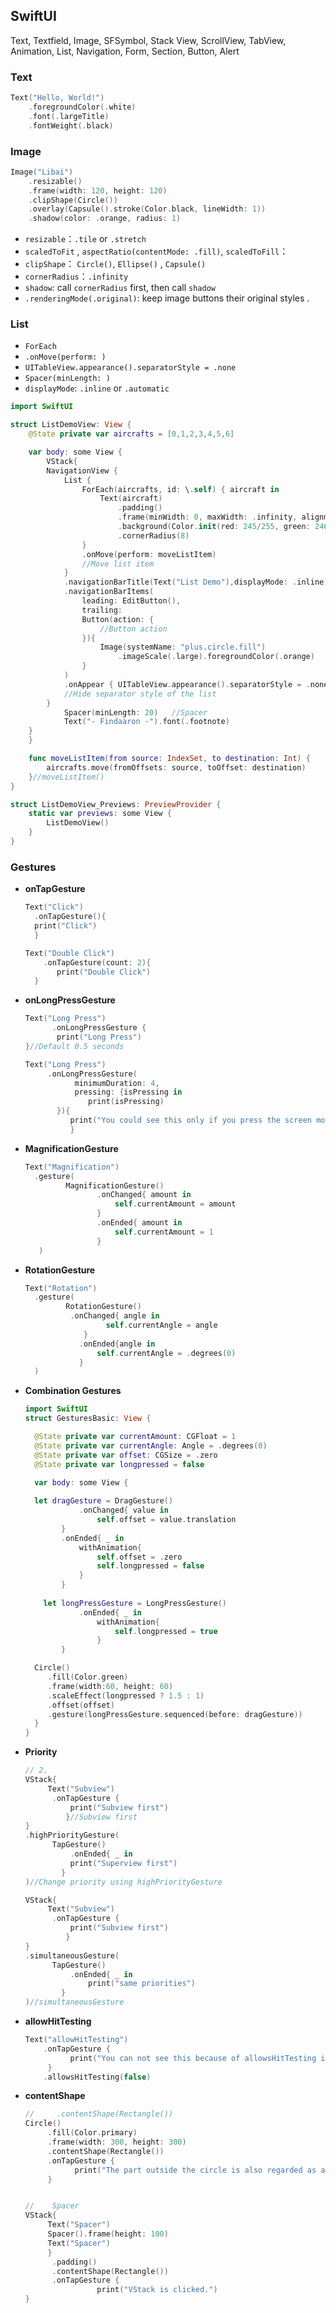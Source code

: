 ## SwiftUI

Text, Textfield, Image, SFSymbol, Stack View, ScrollView, TabView, Animation, List, Navigation, Form, Section, Button, Alert



### Text

```swift
Text("Hello, World!")
	.foregroundColor(.white)	
	.font(.largeTitle)			
 	.fontWeight(.black)
```



### Image

```swift
Image("Libai")
    .resizable()
    .frame(width: 120, height: 120)
    .clipShape(Circle())
    .overlay(Capsule().stroke(Color.black, lineWidth: 1))
    .shadow(color: .orange, radius: 1)
```

- `resizable`：`.tile` or `.stretch`
- `scaledToFit` , `aspectRatio(contentMode: .fill)`,  `scaledToFill`：  
- `clipShape`： `Circle()`, `Ellipse()` , `Capsule()`
- `cornerRadius`：`.infinity`
- `shadow`: call `cornerRadius` first, then call `shadow`
- `.renderingMode(.original)`: keep image buttons  their original styles .




### List

- `ForEach`
- `.onMove(perform: )`
- `UITableView.appearance().separatorStyle = .none`
- `Spacer(minLength: )`
- `displayMode`: `.inline` or `.automatic`

```swift
import SwiftUI

struct ListDemoView: View {
    @State private var aircrafts = [0,1,2,3,4,5,6]

    var body: some View {
        VStack{
        NavigationView {
            List {
                ForEach(aircrafts, id: \.self) { aircraft in
                    Text(aircraft)
                        .padding()
                        .frame(minWidth: 0, maxWidth: .infinity, alignment: .leading)
                        .background(Color.init(red: 245/255, green: 246/255, blue: 250/255))
                        .cornerRadius(8)
                }
                .onMove(perform: moveListItem)
                //Move list item
            }
            .navigationBarTitle(Text("List Demo"),displayMode: .inline)
            .navigationBarItems(
                leading: EditButton(),
                trailing:
                Button(action: {
                    //Button action
                }){
                    Image(systemName: "plus.circle.fill")
                        .imageScale(.large).foregroundColor(.orange)
                }
            )
            .onAppear { UITableView.appearance().separatorStyle = .none }
            //Hide separator style of the list
        }
            Spacer(minLength: 20)	//Spacer
            Text("- Findaaron -").font(.footnote)
    }
    }

    func moveListItem(from source: IndexSet, to destination: Int) {
        aircrafts.move(fromOffsets: source, toOffset: destination)
    }//moveListItem()
}

struct ListDemoView_Previews: PreviewProvider {
    static var previews: some View {
        ListDemoView()
    }
}
```



### Gestures

- **onTapGesture**

  ```swift
  Text("Click")
  	.onTapGesture(){
   	print("Click")
  	}
  
  Text("Double Click")
      .onTapGesture(count: 2){
         print("Double Click")
  	}
  ```

- **onLongPressGesture**

  ```swift
  Text("Long Press")
    	.onLongPressGesture {
     	 print("Long Press")
  }//Default 0.5 seconds
  
  Text("Long Press")
       .onLongPressGesture(
             minimumDuration: 4,
             pressing: {isPressing in
                print(isPressing)
         }){
        	print("You could see this only if you press the screen more than 4 seconds.")
    		}
  ```

- **MagnificationGesture**

  ```swift
  Text("Magnification")
    .gesture(
           MagnificationGesture()
                  .onChanged{ amount in
                      self.currentAmount = amount
                  }
                  .onEnded{ amount in
                      self.currentAmount = 1
                  }
     )
  ```

- **RotationGesture**

  ```swift
  Text("Rotation")
  	.gesture(
           RotationGesture()
           	.onChanged{ angle in
                 	self.currentAngle = angle
               }
              .onEnded{angle in
                  self.currentAngle = .degrees(0)
              }
  	)
  ```

- **Combination Gestures**

  ```swift
  import SwiftUI
  struct GesturesBasic: View {
  
  	@State private var currentAmount: CGFloat = 1
  	@State private var currentAngle: Angle = .degrees(0)
  	@State private var offset: CGSize = .zero
  	@State private var longpressed = false
  
  	var body: some View {
  	
  	let dragGesture = DragGesture()
              .onChanged{ value in
                  self.offset = value.translation
          }
          .onEnded{ _ in
              withAnimation{
                  self.offset = .zero
                  self.longpressed = false
              }
          }
          
      let longPressGesture = LongPressGesture()
              .onEnded{ _ in
                  withAnimation{
                      self.longpressed = true
                  }
          }
  
  	Circle()
       .fill(Color.green)
       .frame(width:60, height: 60)
       .scaleEffect(longpressed ? 1.5 : 1)
       .offset(offset)
       .gesture(longPressGesture.sequenced(before: dragGesture))
  	}
  }
  ```

- **Priority**

  ```swift
  // 2. 
  VStack{
       Text("Subview")
       	.onTapGesture {
          	print("Subview first")
           }//Subview first
  }
  .highPriorityGesture(
        TapGesture()
         	.onEnded{ _ in
            print("Superview first")
          }
  )//Change priority using highPriorityGesture
  
  VStack{
       Text("Subview")
       	.onTapGesture {
          	print("Subview first")
           }
  }
  .simultaneousGesture(
        TapGesture()
         	.onEnded{ _ in
            	print("same priorities")
          }
  )//simultaneousGesture
  ```

- **allowHitTesting**

  ```swift
  Text("allowHitTesting")
      .onTapGesture {
            print("You can not see this because of allowsHitTesting is false")
       }
      .allowsHitTesting(false)
  ```

- **contentShape**

  ```swift
  //	 .contentShape(Rectangle())
  Circle()
       .fill(Color.primary)
       .frame(width: 300, height: 300)
       .contentShape(Rectangle())
       .onTapGesture {
             print("The part outside the circle is also regarded as a circle trigger.")
       }
  
  
  //	Spacer
  VStack{
       Text("Spacer")
       Spacer().frame(height: 100)
       Text("Spacer")
       }
        .padding()
        .contentShape(Rectangle())
        .onTapGesture {
                  print("VStack is clicked.")
  }
  ```

  